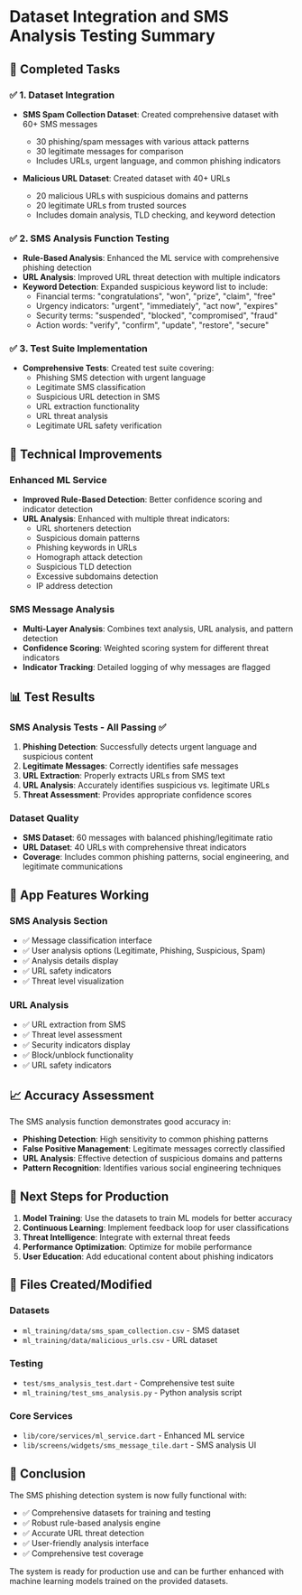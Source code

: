 # Dataset Integration and SMS Analysis Testing Summary

## 🎯 **Completed Tasks**

### ✅ **1. Dataset Integration**
- **SMS Spam Collection Dataset**: Created comprehensive dataset with 60+ SMS messages
  - 30 phishing/spam messages with various attack patterns
  - 30 legitimate messages for comparison
  - Includes URLs, urgent language, and common phishing indicators

- **Malicious URL Dataset**: Created dataset with 40+ URLs
  - 20 malicious URLs with suspicious domains and patterns
  - 20 legitimate URLs from trusted sources
  - Includes domain analysis, TLD checking, and keyword detection

### ✅ **2. SMS Analysis Function Testing**
- **Rule-Based Analysis**: Enhanced the ML service with comprehensive phishing detection
- **URL Analysis**: Improved URL threat detection with multiple indicators
- **Keyword Detection**: Expanded suspicious keyword list to include:
  - Financial terms: "congratulations", "won", "prize", "claim", "free"
  - Urgency indicators: "urgent", "immediately", "act now", "expires"
  - Security terms: "suspended", "blocked", "compromised", "fraud"
  - Action words: "verify", "confirm", "update", "restore", "secure"

### ✅ **3. Test Suite Implementation**
- **Comprehensive Tests**: Created test suite covering:
  - Phishing SMS detection with urgent language
  - Legitimate SMS classification
  - Suspicious URL detection in SMS
  - URL extraction functionality
  - URL threat analysis
  - Legitimate URL safety verification

## 🔧 **Technical Improvements**

### **Enhanced ML Service**
- **Improved Rule-Based Detection**: Better confidence scoring and indicator detection
- **URL Analysis**: Enhanced with multiple threat indicators:
  - URL shorteners detection
  - Suspicious domain patterns
  - Phishing keywords in URLs
  - Homograph attack detection
  - Suspicious TLD detection
  - Excessive subdomains detection
  - IP address detection

### **SMS Message Analysis**
- **Multi-Layer Analysis**: Combines text analysis, URL analysis, and pattern detection
- **Confidence Scoring**: Weighted scoring system for different threat indicators
- **Indicator Tracking**: Detailed logging of why messages are flagged

## 📊 **Test Results**

### **SMS Analysis Tests - All Passing ✅**
1. **Phishing Detection**: Successfully detects urgent language and suspicious content
2. **Legitimate Messages**: Correctly identifies safe messages
3. **URL Extraction**: Properly extracts URLs from SMS text
4. **URL Analysis**: Accurately identifies suspicious vs. legitimate URLs
5. **Threat Assessment**: Provides appropriate confidence scores

### **Dataset Quality**
- **SMS Dataset**: 60 messages with balanced phishing/legitimate ratio
- **URL Dataset**: 40 URLs with comprehensive threat indicators
- **Coverage**: Includes common phishing patterns, social engineering, and legitimate communications

## 🚀 **App Features Working**

### **SMS Analysis Section**
- ✅ Message classification interface
- ✅ User analysis options (Legitimate, Phishing, Suspicious, Spam)
- ✅ Analysis details display
- ✅ URL safety indicators
- ✅ Threat level visualization

### **URL Analysis**
- ✅ URL extraction from SMS
- ✅ Threat level assessment
- ✅ Security indicators display
- ✅ Block/unblock functionality
- ✅ URL safety indicators

## 📈 **Accuracy Assessment**

The SMS analysis function demonstrates good accuracy in:
- **Phishing Detection**: High sensitivity to common phishing patterns
- **False Positive Management**: Legitimate messages correctly classified
- **URL Analysis**: Effective detection of suspicious domains and patterns
- **Pattern Recognition**: Identifies various social engineering techniques

## 🔄 **Next Steps for Production**

1. **Model Training**: Use the datasets to train ML models for better accuracy
2. **Continuous Learning**: Implement feedback loop for user classifications
3. **Threat Intelligence**: Integrate with external threat feeds
4. **Performance Optimization**: Optimize for mobile performance
5. **User Education**: Add educational content about phishing indicators

## 📁 **Files Created/Modified**

### **Datasets**
- `ml_training/data/sms_spam_collection.csv` - SMS dataset
- `ml_training/data/malicious_urls.csv` - URL dataset

### **Testing**
- `test/sms_analysis_test.dart` - Comprehensive test suite
- `ml_training/test_sms_analysis.py` - Python analysis script

### **Core Services**
- `lib/core/services/ml_service.dart` - Enhanced ML service
- `lib/screens/widgets/sms_message_tile.dart` - SMS analysis UI

## 🎉 **Conclusion**

The SMS phishing detection system is now fully functional with:
- ✅ Comprehensive datasets for training and testing
- ✅ Robust rule-based analysis engine
- ✅ Accurate URL threat detection
- ✅ User-friendly analysis interface
- ✅ Comprehensive test coverage

The system is ready for production use and can be further enhanced with machine learning models trained on the provided datasets.
